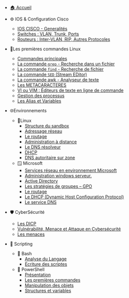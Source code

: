 - [🏠 Accueil](/README.md)
- ⚙️ IOS & Configuration Cisco
  - [IOS CISCO - Generalités](Commandes_CISCO.md#ios-cisco---generalités)
  - [Switches : VLAN, Trunk, Ports](Commandes_CISCO.md#switches--vlan-trunk-ports)
  - [Routeurs : Inter-VLAN, RIP, Autres Protocoles](Commandes_CISCO.md#routeurs--inter-vlan-rip-autres-protocoles)

- 🐧Les premières commandes Linux
  - [Commandes principales](Les_Principales_commandes.md#commandes-principales)
  - [La commande ``grep`` - Recherche dans un fichier](Les_Principales_commandes.md#la-commande-grep---recherche-dans-un-fichier)
  - [La commande ``find`` - Recherche de fichier](Les_Principales_commandes.md#la-commande-find---recherche-de-fichier)
  - [La commande ``SED`` (Stream EDitor)](Les_Principales_commandes.md#la-commande-sed-stream-editor)
  - [La commande awk - Analyseur de texte](Les_Principales_commandes.md#la-commande-awk---analyseur-de-texte)
  - [Les METACARACTERES](Les_Principales_commandes.md#les-metacaracteres)
  - [VI ou VIM : Éditeurs de texte en ligne de commande](Les_Principales_commandes.md#vi-ou-vim--éditeurs-de-texte-en-ligne-de-commande)
  - [Gestion des processus](Les_Principales_commandes.md#gestion-des-processus)
  - [Les Alias et Variables](Les_Principales_commandes.md#les-alias-et-variables)


- 🌐Environnements
	- 🐧Linux
	  - [Structure du sandbox](Environnement_Linux.md#structure-du-sandbox)
	  - [Adressage réseau](Environnement_Linux.md#adressage-réseau)
	  - [Le routage](Environnement_Linux.md#le-routage)
	  - [Administration à distance](Environnement_Linux.md#administration-à-distance)
	  - [Le DNS résolveur](Environnement_Linux.md#le-dns-résolveur)
	  - [DHCP](Environnement_Linux.md#dhcp)
	  - [DNS autoritaire sur zone](Environnement_Linux.md#dns-autoritaire-sur-zone)
	- 🪟 Microsoft
	  - [Services réseau en environnement Microsoft](Environnement_MS.md#services-réseau-en-environnement-microsoft)
	  - [Administration windows serveur.](Environnement_MS.md#administration-windows-serveur)
	  - [Active Directory](Environnement_MS.md#active-directory)
	  - [Les stratégies de groupes – GPO](Environnement_MS.md#les-stratégies-de-groupes--gpo)
	  - [Le routage](Environnement_MS.md#le-routage)
	  - [Le DHCP (Dynamic Host Configuration Protocol)](Environnement_MS.md#le-dhcp-dynamic-host-configuration-protocol)
	  - [Le service DNS](Environnement_MS.md#le-service-dns)


- 🛡️ CyberSécurité
  - [Les DICP](CyberEdu.md#les-dicp)
  - [Vulnérabilité, Menace et Attaque en Cybersécurité](CyberEdu.md#vulnérabilité-menace-et-attaque-en-cybersécurité)
  - [Les menaces](CyberEdu.md#les-menaces)

-  📜 Scripting
	- 🐚 Bash
	  - [Analyse du Langage](Scripting_Bash.md#analyse-du-langage)
	  - [Ecriture des scriptes](Scripting_Bash.md#ecriture-des-scriptes)
	- 💠 PowerShell
	  - [Présentation](Scripting_powerShell.md#présentation)
	  - [Les premières commandes](Scripting_powerShell.md#les-premières-commandes)
	  - [Manipulation des objets](Scripting_powerShell.md#manipulation-des-objets)
	  - [Structures et variables](Scripting_powerShell.md#structures-et-variables)
